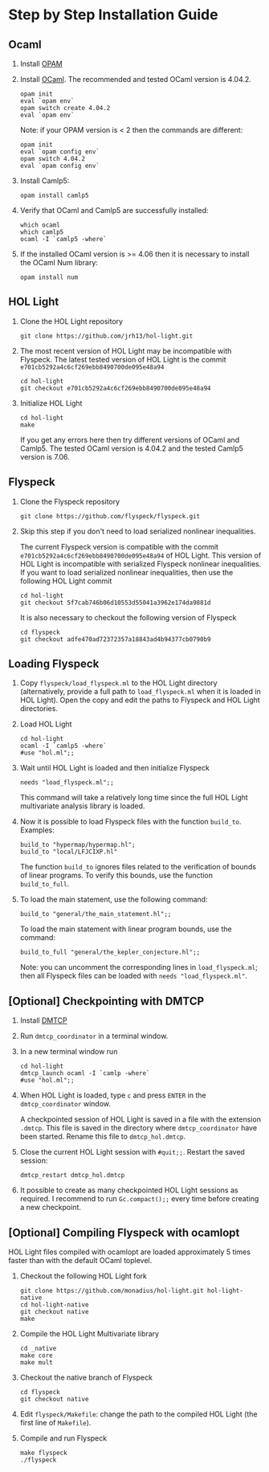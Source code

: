 # Step by Step Installation Guide

## Ocaml

1) Install [OPAM](https://opam.ocaml.org/doc/Install.html)

2) Install [OCaml](https://ocaml.org/docs/install.html#OPAM).
   The recommended and tested OCaml version is 4.04.2.

    ```
    opam init
    eval `opam env`
    opam switch create 4.04.2
    eval `opam env`
    ```

    Note: if your OPAM version is < 2 then the commands are different:

    ```
    opam init
    eval `opam config env`
    opam switch 4.04.2
    eval `opam config env`
    ```

4) Install Camlp5:

    ```
    opam install camlp5
    ```

5) Verify that OCaml and Camlp5 are successfully installed:

    ```
    which ocaml
    which camlp5
    ocaml -I `camlp5 -where`
    ```

6) If the installed OCaml version is >= 4.06 then it is necessary to install the OCaml Num library:

    ```
    opam install num
    ```

## HOL Light

1) Clone the HOL Light repository

    ```
    git clone https://github.com/jrh13/hol-light.git
    ```

2) The most recent version of HOL Light may be incompatible with Flyspeck. 
   The latest tested version of HOL Light is the commit `e701cb5292a4c6cf269ebb8490700de095e48a94`

   ```
   cd hol-light
   git checkout e701cb5292a4c6cf269ebb8490700de095e48a94
   ```

3) Initialize HOL Light

    ```
    cd hol-light
    make
    ```

    If you get any errors here then try different versions of OCaml and Camlp5. The tested OCaml version is 4.04.2 and the tested Camlp5 version is 7.06.

## Flyspeck

1) Clone the Flyspeck repository

    ```
    git clone https://github.com/flyspeck/flyspeck.git
    ```

2) Skip this step if you don't need to load serialized nonlinear inequalities.

   The current Flyspeck version is compatible with the commit
   `e701cb5292a4c6cf269ebb8490700de095e48a94` of HOL Light.
   This version of HOL Light is incompatible with serialized Flyspeck nonlinear inequalities.
   If you want to load serialized nonlinear inequalities, then use the following HOL Light commit

   ```
   cd hol-light
   git checkout 5f7cab746b06d10553d55041a3962e174da9881d
   ```

   It is also necessary to checkout the following version of Flyspeck
   
   ```
   cd flyspeck
   git checkout adfe470ad72372357a18843ad4b94377cb0790b9
   ```

## Loading Flyspeck

1) Copy `flyspeck/load_flyspeck.ml` to the HOL Light directory (alternatively,
   provide a full path to `load_flyspeck.ml` when it is loaded in HOL Light).
   Open the copy and edit the paths to Flyspeck and HOL Light directories.

2) Load HOL Light

    ```
    cd hol-light
    ocaml -I `camlp5 -where`
    #use "hol.ml";;
    ```

3) Wait until HOL Light is loaded and then initialize Flyspeck

    ```
    needs "load_flyspeck.ml";;
    ```

    This command will take a relatively long time since the full 
    HOL Light multivariate analysis library is loaded.

4) Now it is possible to load Flyspeck files with the function `build_to`.
   Examples:

   ```
   build_to "hypermap/hypermap.hl";  
   build_to "local/LFJCIXP.hl"
   ```

   The function `build_to` ignores files related to the verification of bounds of
   linear programs. To verify this bounds, use the function `build_to_full`.

5) To load the main statement, use the following command:

    ```
    build_to "general/the_main_statement.hl";;
    ```

   To load the main statement with linear program bounds, use the command:

    ```
    build_to_full "general/the_kepler_conjecture.hl";;
    ```

   Note: you can uncomment the corresponding lines in `load_flyspeck.ml`; then
   all Flyspeck files can be loaded with `needs "load_flyspeck.ml"`.

## [Optional] Checkpointing with DMTCP

1) Install [DMTCP](http://dmtcp.sourceforge.net/downloads.html)

2) Run `dmtcp_coordinator` in a terminal window.

3) In a new terminal window run 

    ```
    cd hol-light
    dmtcp_launch ocaml -I `camlp -where`
    #use "hol.ml";;
    ```

4) When HOL Light is loaded, type `c` and press `ENTER` in the `dmtcp_coordinator` window.

   A checkpointed session of HOL Light is saved in a file with the extension `.dmtcp`.
   This file is saved in the directory where `dmtcp_coordinator` have been started.
   Rename this file to `dmtcp_hol.dmtcp`.

5) Close the current HOL Light session with `#quit;;`. Restart the saved session:

    ```
    dmtcp_restart dmtcp_hol.dmtcp
    ```

6) It possible to create as many checkpointed HOL Light sessions as required. 
   I recommend to run `Gc.compact();;` every time before creating a new checkpoint.

## [Optional] Compiling Flyspeck with ocamlopt

HOL Light files compiled with ocamlopt are loaded approximately 5 times faster than with
the default OCaml toplevel.

1) Checkout the following HOL Light fork

    ```
    git clone https://github.com/monadius/hol-light.git hol-light-native
    cd hol-light-native
    git checkout native
    make
    ```

2) Compile the HOL Light Multivariate library

    ```
    cd _native
    make core
    make mult
    ```

3) Checkout the native branch of Flyspeck

    ```
    cd flyspeck
    git checkout native
    ```

4) Edit `flyspeck/Makefile`: change the path to the compiled HOL Light (the first line of `Makefile`).

5) Compile and run Flyspeck

    ```
    make flyspeck
    ./flyspeck
    ```